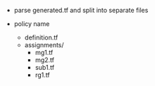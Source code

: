- parse generated.tf and split into separate files

- policy name
    - definition.tf
    - assignments/
        - mg1.tf
        - mg2.tf
        - sub1.tf
        - rg1.tf